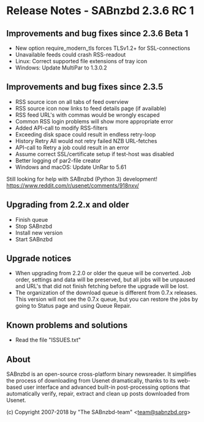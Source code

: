 Release Notes - SABnzbd 2.3.6 RC 1
=========================================================

## Improvements and bug fixes since 2.3.6 Beta 1
- New option require_modern_tls forces TLSv1.2+ for SSL-connections
- Unavailable feeds could crash RSS-readout
- Linux: Correct supported file extensions of tray icon
- Windows: Update MultiPar to 1.3.0.2

## Improvements and bug fixes since 2.3.5
- RSS source icon on all tabs of feed overview
- RSS source icon now links to feed details page (if available)
- RSS feed URL's with commas would be wrongly escaped
- Common RSS login problems will show more appropriate error
- Added API-call to modify RSS-filters
- Exceeding disk space could result in endless retry-loop
- History Retry All would not retry failed NZB URL-fetches
- API-call to Retry a job could result in an error
- Assume correct SSL/certificate setup if test-host was disabled
- Better logging of par2-file creator
- Windows and macOS: Update UnRar to 5.61

Still looking for help with SABnzbd (Python 3) development!
https://www.reddit.com/r/usenet/comments/918nxv/

## Upgrading from 2.2.x and older
- Finish queue
- Stop SABnzbd
- Install new version
- Start SABnzbd

## Upgrade notices
- When upgrading from 2.2.0 or older the queue will be converted. Job order,
  settings and data will be preserved, but all jobs will be unpaused and
  URL's that did not finish fetching before the upgrade will be lost.
- The organization of the download queue is different from 0.7.x releases.
  This version will not see the 0.7.x queue, but you can restore the jobs
  by going to Status page and using Queue Repair.

## Known problems and solutions
- Read the file "ISSUES.txt"

## About
  SABnzbd is an open-source cross-platform binary newsreader.
  It simplifies the process of downloading from Usenet dramatically, thanks
  to its web-based user interface and advanced built-in post-processing options
  that automatically verify, repair, extract and clean up posts downloaded
  from Usenet.

  (c) Copyright 2007-2018 by "The SABnzbd-team" \<team@sabnzbd.org\>
